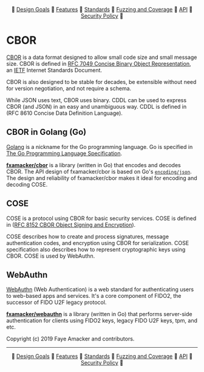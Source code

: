 <div align="center">

:small_orange_diamond: [Design Goals](https://github.com/fxamacker/cbor#design-goals) :small_orange_diamond: [Features](https://github.com/fxamacker/cbor#features) :small_orange_diamond: [Standards](https://github.com/fxamacker/cbor#standards) :small_orange_diamond: [Fuzzing and Coverage](https://github.com/fxamacker/cbor#fuzzing-and-code-coverage) :small_orange_diamond: [API](https://github.com/fxamacker/cbor#api) :small_orange_diamond: [Security Policy](https://github.com/fxamacker/cbor#security-policy) :small_orange_diamond:

</div>

# CBOR
[CBOR](https://en.wikipedia.org/wiki/CBOR) is a data format designed to allow small code size and small message size. CBOR is defined in [RFC 7049 Concise Binary Object Representation](https://tools.ietf.org/html/rfc7049), an [IETF](http://ietf.org/) Internet Standards Document.

CBOR is also designed to be stable for decades, be extensible without need for version negotiation, and not require a schema.

While JSON uses text, CBOR uses binary. CDDL can be used to express CBOR (and JSON) in an easy and unambiguous way.  CDDL is defined in (RFC 8610 Concise Data Definition Language).

## CBOR in Golang (Go)
[Golang](https://golang.org/) is a nickname for the Go programming language.  Go is specified in [The Go Programming Language Specification](https://golang.org/ref/spec).

__[fxamacker/cbor](https://github.com/fxamacker/cbor)__ is a library (written in Go) that encodes and decodes CBOR. The API design of fxamacker/cbor is based on Go's [`encoding/json`](https://golang.org/pkg/encoding/json/).  The design and reliability of fxamacker/cbor makes it ideal for encoding and decoding COSE.

## COSE
COSE is a protocol using CBOR for basic security services. COSE is defined in ([RFC 8152 CBOR Object Signing and Encryption](https://tools.ietf.org/html/rfc8152)).

COSE describes how to create and process signatures, message authentication codes, and encryption using CBOR for serialization.  COSE specification also describes how to represent cryptographic keys using CBOR.  COSE is used by WebAuthn.

## WebAuthn
[WebAuthn](https://en.wikipedia.org/wiki/WebAuthn) (Web Authentication) is a web standard for authenticating users to web-based apps and services. It's a core component of FIDO2, the successor of FIDO U2F legacy protocol.

__[fxamacker/webauthn](https://github.com/fxamacker/webauthn)__ is a library (written in Go) that performs server-side authentication for clients using FIDO2 keys, legacy FIDO U2F keys, tpm, and etc.

Copyright (c) 2019 Faye Amacker and contributors.
<hr>
<div align="center">

:small_orange_diamond: [Design Goals](https://github.com/fxamacker/cbor#design-goals) :small_orange_diamond: [Features](https://github.com/fxamacker/cbor#features) :small_orange_diamond: [Standards](https://github.com/fxamacker/cbor#standards) :small_orange_diamond: [Fuzzing and Coverage](https://github.com/fxamacker/cbor#fuzzing-and-code-coverage) :small_orange_diamond: [API](https://github.com/fxamacker/cbor#api) :small_orange_diamond: [Security Policy](https://github.com/fxamacker/cbor#security-policy) :small_orange_diamond:

</div>

